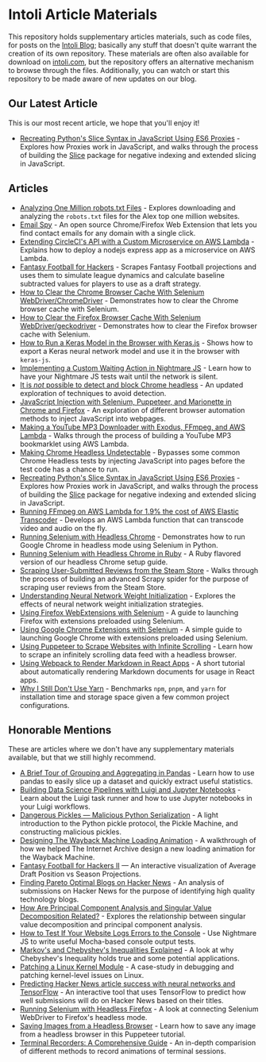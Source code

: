 # Intoli Article Materials

This repository holds supplementary articles materials, such as code files, for posts on the [Intoli Blog](https://intoli.com/blog/); basically any stuff that doesn't quite warrant the creation of its own repository.
These materials are often also available for download on [intoli.com](https://intoli.com), but the repository offers an alternative mechanism to browse through the files.
Additionally, you can watch or start this repository to be made aware of new updates on our blog.


## Our Latest Article

This is our most recent article, we hope that you'll enjoy it!

- [Recreating Python's Slice Syntax in JavaScript Using ES6 Proxies](articles/python-slicing-in-javascript) - Explores how Proxies work in JavaScript, and walks through the process of building the [Slice](https://github.com/intoli/slice) package for negative indexing and extended slicing in JavaScript.

## Articles

- [Analyzing One Million robots.txt Files](articles/analyzing-one-million-robots-txt-files) - Explores downloading and analyzing the `robots.txt` files for the Alex top one million websites.
- [Email Spy](articles/email-spy) - An open source Chrome/Firefox Web Extension that lets you find contact emails for any domain with a single click.
- [Extending CircleCI's API with a Custom Microservice on AWS Lambda](articles/circleci-artifacts) - Explains how to deploy a nodejs express app as a microservice on AWS Lambda.
- [Fantasy Football for Hackers](articles/fantasy-football-for-hackers) - Scrapes Fantasy Football projections and uses them to simulate league dynamics and calculate baseline subtracted values for players to use as a draft strategy.
- [How to Clear the Chrome Browser Cache With Selenium WebDriver/ChromeDriver](articles/clear-the-chrome-browser-cache) -  Demonstrates how to clear the Chrome browser cache with Selenium.
- [How to Clear the Firefox Browser Cache With Selenium WebDriver/geckodriver](articles/clear-the-firefox-browser-cache) -  Demonstrates how to clear the Firefox browser cache with Selenium.
- [How to Run a Keras Model in the Browser with Keras.js](articles/keras-weight-transfer) - Shows how to export a Keras neural network model and use it in the browser with `keras-js`.
- [Implementing a Custom Waiting Action in Nightmare JS](articles/nightmare-network-idle/) - Learn how to have your Nightmare JS tests wait until the network is silent.
- [It is *not* possible to detect and block Chrome headless](articles/not-possible-to-block-chrome-headless) - An updated exploration of techniques to avoid detection.
- [JavaScript Injection with Selenium, Puppeteer, and Marionette in Chrome and Firefox](articles/javascript-injection) - An exploration of different browser automation methods to inject JavaScript into webpages.
- [Making a YouTube MP3 Downloader with Exodus, FFmpeg, and AWS Lambda](articles/youtube-mp3-downloader) - Walks through the process of building a YouTube MP3 bookmarklet using AWS Lambda.
- [Making Chrome Headless Undetectable](articles/making-chrome-headless-undetectable) - Bypasses some common Chrome Headless tests by injecting JavaScript into pages before the test code has a chance to run.
- [Recreating Python's Slice Syntax in JavaScript Using ES6 Proxies](articles/python-slicing-in-javascript) - Explores how Proxies work in JavaScript, and walks through the process of building the [Slice](https://github.com/intoli/slice) package for negative indexing and extended slicing in JavaScript.
- [Running FFmpeg on AWS Lambda for 1.9% the cost of AWS Elastic Transcoder](articles/youtube-mp3-downloader) - Develops an AWS Lambda function that can transcode video and audio on the fly.
- [Running Selenium with Headless Chrome](articles/running-selenium-with-headless-chrome) - Demonstrates how to run Google Chrome in headless mode using Selenium in Python.
- [Running Selenium with Headless Chrome in Ruby](articles/running-selenium-with-headless-chrome-in-ruby) - A Ruby flavored version of our headless Chrome setup guide.
- [Scraping User-Submitted Reviews from the Steam Store](articles/steam-scraper) - Walks through the process of building an advanced Scrapy spider for the purpose of scraping user reviews from the Steam Store.
- [Understanding Neural Network Weight Initialization](articles/neural-network-initialization/) - Explores the effects of neural network weight initialization strategies.
- [Using Firefox WebExtensions with Selenium](articles/firefox-extensions-with-selenium) - A guide to launching Firefox with extensions preloaded using Selenium.
- [Using Google Chrome Extensions with Selenium](articles/chrome-extensions-with-selenium) - A simple guide to launching Google Chrome with extensions preloaded using Selenium.
- [Using Puppeteer to Scrape Websites with Infinite Scrolling](articles/scrape-infinite-scroll/) - Learn how to scrape an infinitely scrolling data feed with a headless browser.
- [Using Webpack to Render Markdown in React Apps](articles/webpack-markdown-setup/) - A short tutorial about automatically rendering Markdown documents for usage in React apps.
- [Why I Still Don't Use Yarn](articles/node-package-manager-benchmarks) - Benchmarks `npm`, `pnpm`, and `yarn` for installation time and storage space given a few common project configurations.


## Honorable Mentions

These are articles where we don't have any supplementary materials available, but that we still highly recommend.

- [A Brief Tour of Grouping and Aggregating in Pandas](https://intoli.com/blog/pandas-aggregation/) - Learn how to use pandas to easily slice up a dataset and quickly extract useful statistics.
- [Building Data Science Pipelines with Luigi and Jupyter Notebooks](https://intoli.com/blog/luigi-jupyter-notebooks/) - Learn about the Luigi task runner and how to use Jupyter notebooks in your Luigi workflows.
- [Dangerous Pickles — Malicious Python Serialization](https://intoli.com/blog/dangerous-pickles/) - A light introduction to the Python pickle protocol, the Pickle Machine, and constructing malicious pickles.
- [Designing The Wayback Machine Loading Animation](https://intoli.com/blog/designing-the-wayback-machine-loading-animation/) - A walkthrough of how we helped The Internet Archive design a new loading animation for the Wayback Machine.
- [Fantasy Football for Hackers II](https://intoli.com/blog/average-draft-position-vs-season-projections/) — An interactive visualization of Average Draft Position vs Season Projections.
- [Finding Pareto Optimal Blogs on Hacker News](https://intoli.com/blog/pareto-optimal-blogs/) - An analysis of submissions on Hacker News for the purpose of identifying high quality technology blogs.
- [How Are Principal Component Analysis and Singular Value Decomposition Related?](https://intoli.com/blog/pca-and-svd/) - Explores the relationship between singular value decomposition and principal component analysis.
- [How to Test If Your Website Logs Errors to the Console](https://intoli.com/blog/nightmare-console-errors/) - Use Nightmare JS to write useful Mocha-based console output tests.
- [Markov's and Chebyshev's Inequalities Explained](https://intoli.com/blog/chebyshevs-inequality/) - A look at why Chebyshev's Inequality holds true and some potential applications.
- [Patching a Linux Kernel Module](https://intoli.com/blog/patching-a-linux-kernel-module/) - A case-study in debugging and patching kernel-level issues on Linux.
- [Predicting Hacker News article success with neural networks and TensorFlow](https://intoli.com/blog/hacker-news-title-tool/) - An interactive tool that uses TensorFlow to predict how well submissions will do on Hacker News based on their titles.
- [Running Selenium with Headless Firefox](https://intoli.com/blog/running-selenium-with-headless-firefox/) - A look at connecting Selenium WebDriver to Firefox's headless mode.
- [Saving Images from a Headless Browser](https://intoli.com/blog/saving-images/) - Learn how to save any image from a headless browser in this Puppeteer tutorial.
- [Terminal Recorders: A Comprehensive Guide](https://intoli.com/blog/terminal-recorders/) - An in-depth comparision of different methods to record animations of terminal sessions.
